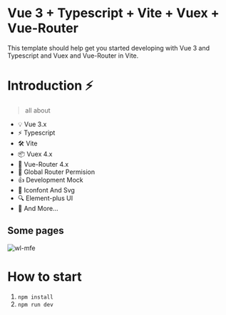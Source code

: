 # Vue 3 + Typescript + Vite + Vuex + Vue-Router

This template should help get you started developing with Vue 3 and Typescript and Vuex and Vue-Router in Vite.


# Introduction ⚡

> all about 

- 💡 Vue 3.x
- ⚡️ Typescript
- 🛠️ Vite
- 📦 Vuex 4.x
- 🔩 Vue-Router 4.x
- 🔑 Global Router Permision
- 👍 Development Mock
- 🔖 Iconfont And Svg
- 🔍 Element-plus UI
- 📌 And More...

## Some pages
![wl-mfe](http://wlsy.oss-cn-hangzhou.aliyuncs.com/QQ%E5%9B%BE%E7%89%8720200428174450.png)

# How to start
1. `npm install`
2. `npm run dev`